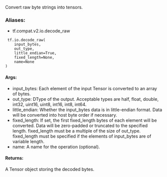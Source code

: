 Convert raw byte strings into tensors.
### Aliases:
- tf.compat.v2.io.decode_raw

```
 tf.io.decode_raw(
    input_bytes,
    out_type,
    little_endian=True,
    fixed_length=None,
    name=None
)
```
#### Args:
- input_bytes: Each element of the input Tensor is converted to an array of bytes.
- out_type: DType of the output. Acceptable types are half, float, double, int32, uint16, uint8, int16, int8, int64.
- little_endian: Whether the input_bytes data is in little-endian format. Data will be converted into host byte order if necessary.
- fixed_length: If set, the first fixed_length bytes of each element will be converted. Data will be zero-padded or truncated to the specified length.
fixed_length must be a multiple of the size of out_type. fixed_length must be specified if the elements of input_bytes are of variable length.
- name: A name for the operation (optional).
#### Returns:
A Tensor object storing the decoded bytes.
